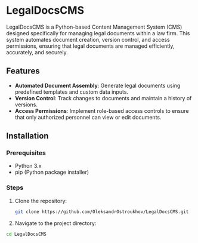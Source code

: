 # LegalDocsCMS

LegalDocsCMS is a Python-based Content Management System (CMS) designed specifically for managing legal documents within a law firm. This system automates document creation, version control, and access permissions, ensuring that legal documents are managed efficiently, accurately, and securely.

## Features

- **Automated Document Assembly**: Generate legal documents using predefined templates and custom data inputs.
- **Version Control**: Track changes to documents and maintain a history of versions.
- **Access Permissions**: Implement role-based access controls to ensure that only authorized personnel can view or edit documents.

## Installation

### Prerequisites

- Python 3.x
- pip (Python package installer)

### Steps

1. Clone the repository:

   ```bash
   git clone https://github.com/OleksandrOstroukhov/LegalDocsCMS.git

2. Navigate to the project directory:

 ```bash
cd LegalDocsCMS

